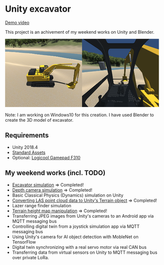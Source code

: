 # Unity excavator

[Demo video](https://www.youtube.com/watch?v=0X4c5gxU6-A)

This project is an achivement of my weekend works on Unity and Blender.

![scene](./doc/scene.png)

Note: I am working on Windows10 for this creation. I have used Blender to create the 3D model of excavator.

## Requirements

- Unity 2018.4
- [Standard Assets](https://assetstore.unity.com/packages/essentials/asset-packs/standard-assets-for-unity-2017-3-32351)
- Optional: [Logicool Gamepad F310](https://www.logitechg.com/en-us/products/gamepads/f310-gamepad.940-000110.html)

## My weekend works (incl. TODO)

- [Excavator simulation](./doc/Excavator.md) => Completed!
- [Depth camera simulation](./doc/DepthCamera.md) => Completed!
- Basic Classical Physics (Dynamics) simulation on Unity
- [Converting LAS point cloud data to Unity's Terrain object](./doc/PointCloud.md) => Completed!
- Lazer range finder simulation
- [Terrain height map manipulation](./doc/HeightMapManipulation.md) => Completed!
- Transferring JPEG images from Unity's cameras to an Android app via MQTT messaging bus
- Controlling digital twin from a joystick simulation app via MQTT messaging bus
- Using Unity's camera for AI object detection with MobleNet on TensorFlow
- Digital twin synchronizing with a real servo motor via real CAN bus
- Transferring data from virtual sensors on Unity to MQTT messaging bus over private LoRa.

